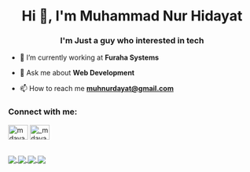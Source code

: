 <h1 align="center">Hi 👋, I'm Muhammad Nur Hidayat</h1>
<h3 align="center">I'm Just a guy who interested in tech</h3>

- 🔭 I’m currently working at **Furaha Systems**

- 💬 Ask me about **Web Development**

- 📫 How to reach me **muhnurdayat@gmail.com**

<h3 align="left">Connect with me:</h3>
<p align="left">
<a href="https://linkedin.com/in/mdayat" target="blank"><img align="center" src="https://raw.githubusercontent.com/rahuldkjain/github-profile-readme-generator/master/src/images/icons/Social/linked-in-alt.svg" alt="mdayat" height="30" width="40" /></a>
<a href="https://instagram.com/_mdayat" target="blank"><img align="center" src="https://raw.githubusercontent.com/rahuldkjain/github-profile-readme-generator/master/src/images/icons/Social/instagram.svg" alt="_mdayat" height="30" width="40" /></a>
</p>

</br>

<!-- Dark Mode -->
<a href="https://github.com/mdayat#gh-dark-mode-only">
  <img align="center" src="https://github-readme-stats-mdayat.vercel.app/api?username=mdayat&show_icons=true&count_private=true&theme=github_dark#gh-dark-mode-only" />
</a>
<a href="https://github.com/mdayat#gh-dark-mode-only">
  <img align="center" src="https://github-readme-stats-mdayat.vercel.app/api/top-langs/?username=mdayat&layout=compact&theme=github_dark#gh-dark-mode-only" />
</a>
<!-- Light Mode -->
<a href="https://github.com/mdayat#gh-light-mode-only">
  <img align="center" src="https://github-readme-stats-mdayat.vercel.app/api?username=mdayat&show_icons=true&count_private=true&theme=default#gh-light-mode-only" />
</a>
<a href="https://github.com/mdayat#gh-light-mode-only">
  <img align="center" src="https://github-readme-stats-mdayat.vercel.app/api/top-langs/?username=mdayat&layout=compact&theme=default#gh-light-mode-only" />
</a>